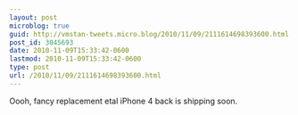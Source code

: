 ```yaml
---
layout: post
microblog: true
guid: http://vmstan-tweets.micro.blog/2010/11/09/2111614698393600.html
post_id: 3045693
date: 2010-11-09T15:33:42-0600
lastmod: 2010-11-09T15:33:42-0600
type: post
url: /2010/11/09/2111614698393600.html
---
```

Oooh, fancy replacement etal iPhone 4 back is shipping soon.
